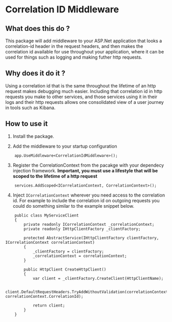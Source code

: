 # Correlation ID Middleware

## What does this do ?
This package will add middleware to your ASP.Net application that looks a correlation-id header in the request headers, and then makes the correlation id available for use throughout your application, where it can be used for things such as logging and making futher http requests.
## Why does it do it ?
Using a correlation id that is the same throughout the lifetime of an http request makes debugging much easier. Including that correlation id in http requests you make to other services, and those services using it in their logs and their http requests allows one consolidated view of a user journey in tools such as Kibana.

## How to use it 

1) Install the package.

2) Add the middleware to your startup configuration
```  
    app.UseMiddleware<CorrelationIdMiddleware>();
```
3) Register the CorrelationContext from the pacakge with your dependecy injection framework. **Important, you must use a lifestyle that will be scoped to the lifetime of a http request**
```   
    services.AddScoped<ICorrelationContext, CorrelationContext>();
```
4) Inject `ICorrelationContext` wherever you need access to the correlation id. For example to include the correlation id on outgoing requests you could do something similar to the example snippet below.
```
	public class MyServiceClient
	{
		private readonly ICorrelationContext _correlationContext;
		private readonly IHttpClientFactory _clientFactory;

		protected AbstractService(IHttpClientFactory clientFactory, ICorrelationContext correlationContext)
		{
			_clientFactory = clientFactory;
			_correlationContext = correlationContext;
		}

		public HttpClient CreateHttpClient()
		{
			var client = _clientFactory.CreateClient(HttpClientName);

			client.DefaultRequestHeaders.TryAddWithoutValidation(correlationContext.HeaderKey, correlationContext.CorrelationId);

			return client;
		}
    }
``` 